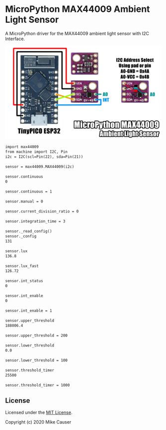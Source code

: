 # MicroPython MAX44009 Ambient Light Sensor

A MicroPython driver for the MAX44009 ambient light sensor with I2C Interface.

![demo](docs/demo.jpg)

```
import max44009
from machine import I2C, Pin
i2c = I2C(scl=Pin(22), sda=Pin(21))

sensor = max44009.MAX44009(i2c)

sensor.continuous
0

sensor.continuous = 1

sensor.manual = 0

sensor.current_division_ratio = 0

sensor.integration_time = 3

sensor._read_config()
sensor._config
131

sensor.lux
136.8

sensor.lux_fast
126.72

sensor.int_status
0

sensor.int_enable
0

sensor.int_enable = 1

sensor.upper_threshold
188006.4

sensor.upper_threshold = 200

sensor.lower_threshold
0.0

sensor.lower_threshold = 100

sensor.threshold_timer
25500

sensor.threshold_timer = 1000
```

## License

Licensed under the [MIT License](http://opensource.org/licenses/MIT).

Copyright (c) 2020 Mike Causer
